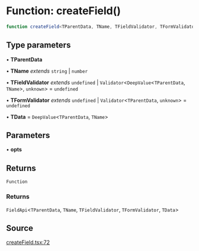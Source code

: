 # Function: createField()

```ts
function createField<TParentData, TName, TFieldValidator, TFormValidator, TData>(opts): () => FieldApi<TParentData, TName, TFieldValidator, TFormValidator, TData>
```

## Type parameters

• **TParentData**

• **TName** *extends* `string` \| `number`

• **TFieldValidator** *extends* `undefined` \| `Validator`\<`DeepValue`\<`TParentData`, `TName`\>, `unknown`\> = `undefined`

• **TFormValidator** *extends* `undefined` \| `Validator`\<`TParentData`, `unknown`\> = `undefined`

• **TData** = `DeepValue`\<`TParentData`, `TName`\>

## Parameters

• **opts**

## Returns

`Function`

### Returns

`FieldApi`\<`TParentData`, `TName`, `TFieldValidator`, `TFormValidator`, `TData`\>

## Source

[createField.tsx:72](https://github.com/TanStack/form/blob/5b8b6371e1e490da7dcf3c588d18227efdee3cd9/packages/solid-form/src/createField.tsx#L72)
